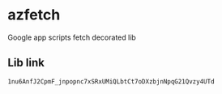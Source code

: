 # azfetch
Google app scripts fetch decorated lib

## Lib link
```
1nu6AnfJ2CpmF_jnpopnc7xSRxUMiQLbtCt7oDXzbjnNpqG21Qvzy4UTd
```
